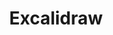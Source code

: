 ---
title: Excalidraw
tags: Learning-Efficiency/Note
started: 2022-11-29 Tue
closed: 
modified: 2022-11-29 Tue
status: 
---